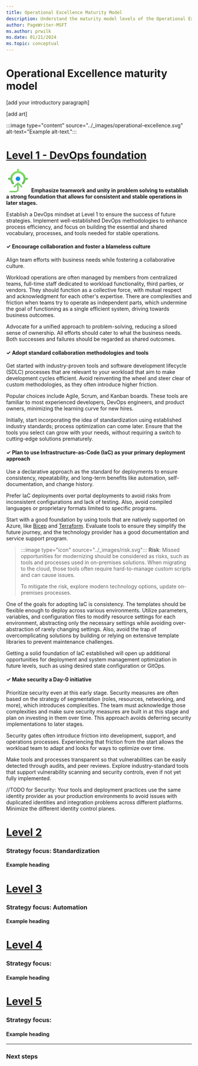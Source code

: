 ```yaml
---
title: Operational Excellence Maturity Model
description: Understand the maturity model levels of the Operational Excellence pillar.
author: PageWriter-MSFT
ms.author: prwilk
ms.date: 01/21/2024  
ms.topic: conceptual
---
```


# Operational Excellence maturity model

<!-- Introductory paragraph 
Required. Lead with a light intro that describes what the article covers.
-->

[add your introductory paragraph]

[add art]

:::image type="content" source="../_images/operational-excellence.svg" alt-text="Example alt-text.":::

# [**Level 1 - DevOps foundation**](#tab/level1)

![Goal icon](../_images/goal.svg) **Emphasize teamwork and unity in problem solving to establish a strong foundation that allows for consistent and stable operations in later stages.**


Establish a DevOps mindset at Level 1 to ensure the success of future strategies. Implement well-established DevOps methodologies to enhance process efficiency, and focus on building the essential and shared vocabulary, processes, and tools needed for stable operations.


#### &#10003; Encourage collaboration and foster a blameless culture 

Align team efforts with business needs while fostering a collaborative culture.

Workload operations are often managed by members from centralized teams, full-time staff dedicated to workload functionality, third parties, or vendors. They should function as a collective force, with mutual respect and acknowledgment for each other's expertise. There are complexities and friction when teams try to operate as independent parts, which undermine the goal of functioning as a single efficient system, driving towards business outcomes.

Advocate for a unified approach to problem-solving, reducing a siloed sense of ownership. All efforts should cater to what the business needs. Both successes and failures should be regarded as shared outcomes.

#### &#10003; Adopt standard collaboration methodologies and tools

Get started with industry-proven tools and software development lifecycle (SDLC)  processes that are relevant to your workload that aim to make development cycles efficient. Avoid reinventing the wheel and steer clear of custom methodologies, as they often introduce higher friction.

Popular choices include Agile, Scrum, and Kanban boards. These tools are familiar to most experienced developers, DevOps engineers, and product owners, minimizing the learning curve for new hires.

Initially, start incorporating the idea of standardization using established industry standards; process optimization can come later. Ensure that the tools you select can grow with your needs, without requiring a switch to cutting-edge solutions prematurely. 


#### &#10003; Plan to use Infrastructure-as-Code (IaC) as your primary deployment approach

Use a declarative approach as the standard for deployments to ensure consistency, repeatability, and long-term benefits like automation, self-documentation, and change history.

Prefer IaC deployments over portal deployments to avoid risks from inconsistent configurations and lack of testing. Also, avoid compiled languages or proprietary formats limited to specific programs.

Start with a good foundation by using tools that are natively supported on Azure, like [Bicep](/azure/azure-resource-manager/bicep/overview) and [Terraform](/azure/developer/terraform/overview). Evaluate tools to ensure they simplify the future journey, and the technology provider has a good documentation and service support program.

> :::image type="icon" source="../_images/risk.svg"::: **Risk**: Missed opportunities for modernizing should be considered as risks, such as tools and processes used in on-premises solutions. When migrating to the cloud, those tools often require hard-to-manage custom scripts and can cause issues. 
>
> To mitigate the risk, explore modern technology options, update on-premises processes.

One of the goals for adopting IaC is consistency. The templates should be flexible enough to deploy across various environments. Utilize parameters, variables, and configuration files to modify resource settings for each environment, abstracting only the necessary settings while avoiding over-abstraction of rarely changing settings. Also, avoid the trap of overcomplicating solutions by building or relying on extensive template libraries to prevent maintenance challenges.

Getting a solid foundation of IaC established will open up additional opportunities for deployment and system management optimization in future levels, such as using desired state configuration or GitOps.

#### &#10003; Make security a Day-0 initiative

Prioritize security even at this early stage. Security measures are often based on the strategy of segmentation (roles, resources, networking, and more), which introduces complexities. The team must acknowledge those complexities and make sure security measures are built in at this stage and plan on investing in them over time. This approach avoids deferring security implementations to later stages.

Security gates often introduce friction into development, support, and operations processes. Experiencing that friction from the start allows the workload team to adapt and looks for ways to optimize over time.

Make tools and processes transparent so that vulnerabilities can be easily detected through audits, and peer reviews. Explore industry-standard tools that support vulnerability scanning and security controls, even if not yet fully implemented. 

//TODO for Security: Your tools and deployment practices use the same identity provider as your production environments to avoid issues with duplicated identities and integration problems across different platforms. Minimize the different identity control planes.

# [Level 2](#tab/level2)

<!-- No more than 1 H3 heading per tab. The H3 should act as the "title" for each level/tab. -->

### Strategy focus: Standardization

<!-- No more than 5 H4 headings per tab -->

#### Example heading 

<!-- No more than 100 words under each H4 heading. -->

# [Level 3](#tab/level3)

<!-- No more than 1 H3 heading per tab. The H3 should act as the "title" for each level/tab. -->

### Strategy focus: Automation

<!-- No more than 5 H4 headings per tab -->

#### Example heading

<!-- No more than 100 words under each H4 heading. -->

# [Level 4](#tab/level4)

<!-- No more than 1 H3 heading per tab. The H3 should act as the "title" for each level/tab. -->

### Strategy focus: 

<!-- No more than 5 H4 headings per tab -->

#### Example heading

<!-- No more than 100 words under each H4 heading. -->

# [Level 5](#tab/level5)

<!-- No more than 1 H3 heading per tab. The H3 should act as the "title" for each level/tab. -->

### Strategy focus: 

<!-- No more than 5 H4 headings per tab -->

#### Example heading

<!-- No more than 100 words under each H4 heading. -->

---

### Next steps
<!-- Provide at least one next step and no more than three. Include some 
context so the customer can determine why they would click the link.
-->
